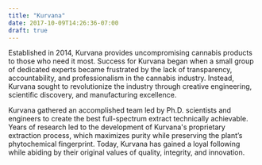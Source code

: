 ```yaml
---
title: "Kurvana"
date: 2017-10-09T14:26:36-07:00
draft: true
---
```

Established in 2014, Kurvana provides uncompromising cannabis products to those who need it most. Success for Kurvana began when a small group of dedicated experts became frustrated by the lack of transparency, accountability, and professionalism in the cannabis industry. Instead, Kurvana sought to revolutionize the industry through creative engineering, scientific discovery, and manufacturing excellence.

Kurvana gathered an accomplished team led by Ph.D. scientists and engineers to create the best full-spectrum extract technically achievable. Years of research led to the development of Kurvana's proprietary extraction process, which maximizes purity while preserving the plant’s phytochemical fingerprint. Today, Kurvana has gained a loyal following while abiding by their original values of quality, integrity, and innovation.
